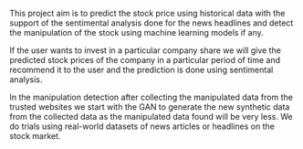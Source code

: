 This project aim is to predict the stock price using historical data with the support of the 
sentimental analysis done for the news headlines and detect the manipulation of the stock 
using machine learning models if any.

If the user wants to invest in a particular company share we will give the predicted stock prices of the company in a particular period of time 
and recommend it to the user and the prediction is done using sentimental analysis. 

In the manipulation detection after collecting the manipulated data from the trusted websites we start with the GAN to generate 
the new synthetic data from the collected data as the manipulated data found will be very less.
We do trials using real-world datasets of news articles or headlines on the stock market. 
